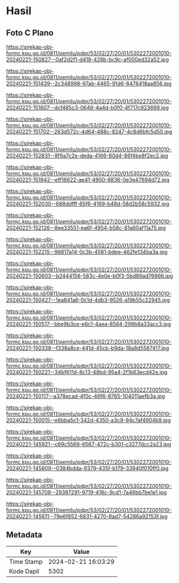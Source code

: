 # Hasil

## Foto C Plano

https://sirekap-obj-formc.kpu.go.id/0811/pemilu/pdpr/53/02/27/20/01/5302272001010-20240221-150827--0af2d2f1-d418-428b-bc9c-af000ed32a52.jpg

https://sirekap-obj-formc.kpu.go.id/0811/pemilu/pdpr/53/02/27/20/01/5302272001010-20240221-151439--2c348998-97ab-4465-91d6-8476418aa856.jpg

https://sirekap-obj-formc.kpu.go.id/0811/pemilu/pdpr/53/02/27/20/01/5302272001010-20240221-151607--dcf485c3-0648-4a4d-b0f0-4f717c923699.jpg

https://sirekap-obj-formc.kpu.go.id/0811/pemilu/pdpr/53/02/27/20/01/5302272001010-20240221-151702--263d572c-4d64-488c-8247-4c8d6bfc5d50.jpg

https://sirekap-obj-formc.kpu.go.id/0811/pemilu/pdpr/53/02/27/20/01/5302272001010-20240221-152831--8f9a7c2e-deda-4166-80d4-86f4be8f2ec2.jpg

https://sirekap-obj-formc.kpu.go.id/0811/pemilu/pdpr/53/02/27/20/01/5302272001010-20240221-151942--eff16622-ae41-4950-8836-0e3e47694d72.jpg

https://sirekap-obj-formc.kpu.go.id/0811/pemilu/pdpr/53/02/27/20/01/5302272001010-20240221-152030--688ddfff-65f6-4169-b48d-58d2b58c5932.jpg

https://sirekap-obj-formc.kpu.go.id/0811/pemilu/pdpr/53/02/27/20/01/5302272001010-20240221-152126--8ee33551-ea6f-4954-b58c-81a60af11a75.jpg

https://sirekap-obj-formc.kpu.go.id/0811/pemilu/pdpr/53/02/27/20/01/5302272001010-20240221-152215--96817a14-0c3b-4581-bdee-462fe134ba3a.jpg

https://sirekap-obj-formc.kpu.go.id/0811/pemilu/pdpr/53/02/27/20/01/5302272001010-20240221-150603--b2444156-583c-4e0e-b0f3-5bd89ad76866.jpg

https://sirekap-obj-formc.kpu.go.id/0811/pemilu/pdpr/53/02/27/20/01/5302272001010-20240221-150427--1ea841a6-0c1d-4db3-9526-a19b55c22945.jpg

https://sirekap-obj-formc.kpu.go.id/0811/pemilu/pdpr/53/02/27/20/01/5302272001010-20240221-150517--bbe9b3ce-e6c1-4aea-8584-299b8a33acc3.jpg

https://sirekap-obj-formc.kpu.go.id/0811/pemilu/pdpr/53/02/27/20/01/5302272001010-20240221-150338--f338a8ce-441d-45cb-b9da-18a8d5587417.jpg

https://sirekap-obj-formc.kpu.go.id/0811/pemilu/pdpr/53/02/27/20/01/5302272001010-20240221-150221--34bf611d-8c13-48bd-95a4-2f1b63ecd42e.jpg

https://sirekap-obj-formc.kpu.go.id/0811/pemilu/pdpr/53/02/27/20/01/5302272001010-20240221-150117--a378ecad-4f0c-46f6-8765-104011aefb3a.jpg

https://sirekap-obj-formc.kpu.go.id/0811/pemilu/pdpr/53/02/27/20/01/5302272001010-20240221-150015--e6bba5c1-342d-4350-a3c9-94c7af4904b9.jpg

https://sirekap-obj-formc.kpu.go.id/0811/pemilu/pdpr/53/02/27/20/01/5302272001010-20240221-145921--c69c5569-6567-472c-b301-c3277dcc2a23.jpg

https://sirekap-obj-formc.kpu.go.id/0811/pemilu/pdpr/53/02/27/20/01/5302272001010-20240221-145809--0384bdda-9379-435f-b179-33940f010ff0.jpg

https://sirekap-obj-formc.kpu.go.id/0811/pemilu/pdpr/53/02/27/20/01/5302272001010-20240221-145708--29397291-9719-418c-9cd1-7a46bb7be1e1.jpg

https://sirekap-obj-formc.kpu.go.id/0811/pemilu/pdpr/53/02/27/20/01/5302272001010-20240221-145611--79e6f852-6831-4270-8ad7-54286a92153f.jpg


## Metadata

| Key        | Value               |
| ---------- | ------------------- |
| Time Stamp | 2024-02-21 16:03:29 |
| Kode Dapil | 5302                |



